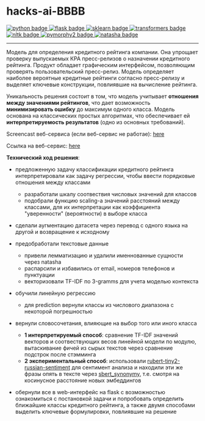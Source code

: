 # hacks-ai-BBBB

<div id="badges">
    <a href="https://www.python.org">
        <img src="https://img.shields.io/badge/python-6a6a6a?style=flat&logo=python&logoColor=white" alt="python badge"/>
    </a>
    <a href="https://flask.palletsprojects.com/en/latest/">
        <img src="https://img.shields.io/badge/flask-42aaff?style=flat&logo=flask&logoColor=white" alt="flask badge"/>
    </a>
    <a href="https://scikit-learn.org">
        <img src="https://img.shields.io/badge/sklearn-597b9a?style=flat&logo=sklearn&logoColor=white" alt="sklearn badge"/>
    </a>
    <a href="https://huggingface.co/docs/transformers/index">
        <img src="https://img.shields.io/badge/transformers-ffcf48?style=flat&logo=transformers&logoColor=white" alt="transformers badge"/>
    </a>
    <a href="https://www.nltk.org">
        <img src="https://img.shields.io/badge/nltk-%23042e3c?style=flat&logo=nltk&logoColor=white" alt="nltk badge"/>
    </a>
    <a href="https://pymorphy2.readthedocs.io">
        <img src="https://img.shields.io/badge/pymorphy2-5287ac?style=flat&logo=pymorphy2&logoColor=white" alt="pymorphy2 badge"/>
    </a>
    <a href="https://github.com/natasha/natasha">
        <img src="https://img.shields.io/badge/natasha-3333ff?style=flat&logo=natasha&logoColor=white" alt="natasha badge"/>
    </a>
</div>

___

Модель для определения кредитного рейтинга компании. Она упрощает проверку выпускаемых КРА пресс-релизов о назначении кредитного рейтинга. Продукт обладает графическим интерфейсом, позволяющим проверять пользовательский пресс-релиз. Модель определяет наиболее вероятные кредитные рейтинги согласно пресс-релизу и выделяет ключевые конструкции, повлиявшие на вычисление рейтинга.

Уникальность решения состоит в том, что модель учитывает **отношения между значениями рейтингов**, что дает возможность **минимизировать ошибку** до максимум одного класса. Модель основана на классических простых алгоритмах, что обеспечивает ей **интерпретируемость результатов** (одно из основных требований).

Screencast веб-сервиса (если веб-сервис не работае): [here](https://drive.google.com/file/d/1I1oETpsmyr9q5SKkV8XULghdCBi7Skfs/view?usp=share_link)

Ссылка на веб-сервис: [here](31.129.33.12:5000)

**Технический ход решения**:
- предложенную задачу классификации кредитного рейтинга интерпретировали как задачу регрессии, чтобы ввести порядковые отношения между классами
  - разработали шкалу соотвествия числовых значений для классов
  - подобрали функцию scaling-а значений расстояний между классами, для их интерпретации как коэффициента "уверенности" (вероятности) в выборе класса
  <p> </p>
  
- сделали аугментацию датасета через перевод с одного языка на другой и возвращение к исходному
- предобработали текстовые данные
  - привели лемматизацию и удалили именнованные сущности через natasha
  - распарсили и избавились от email, номеров телефонов и пунктуации
  - векторизовали TF-IDF по 3-gramms для учета моделью контекста
  <p> </p>

- обучили линейную регрессию
  - для prediction вернули классы из числового диапазона с некоторой погрешностью
  <p> </p>

- вернули словосочетания, влияющие на выбор того или иного класса
  - **1 интерпретируемый способ**: сравнение TF-IDF значений векторов и соотвествующих весов линейной модели по модулю, вытаскивание фичей из сырых текстов через сравнение подстрок после стэмминга
  - **2 экспериментальный способ**: использовали [rubert-tiny2-russian-sentiment](https://huggingface.co/seara/rubert-tiny2-russian-sentiment) для сентимент анализа и находили эти же фразы опять в тексте через [sbert_synonymy](https://huggingface.co/inkoziev/sbert_synonymy), т.е. смотря на косинусное расстояние новых эмбеддингов
  <p> </p>

- обернули все в web-интерфейс на flask с возможностью ознакомиться с постановкой задачи и попробовать определить ближайшие классы кредитного рейтинга, а также двумя способами выделить ключевые формулировки, повлиявшие на решение


